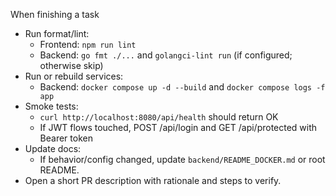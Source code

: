 When finishing a task
- Run format/lint:
  - Frontend: `npm run lint`
  - Backend: `go fmt ./...` and `golangci-lint run` (if configured; otherwise skip)
- Run or rebuild services:
  - Backend: `docker compose up -d --build` and `docker compose logs -f app`
- Smoke tests:
  - `curl http://localhost:8080/api/health` should return OK
  - If JWT flows touched, POST /api/login and GET /api/protected with Bearer token
- Update docs:
  - If behavior/config changed, update `backend/README_DOCKER.md` or root README.
- Open a short PR description with rationale and steps to verify.
